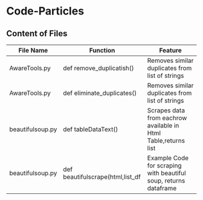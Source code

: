 # Code-Particles

## Content of Files
  
| File Name | Function | Feature |
| ------ | ------ | ------ |
| AwareTools.py | def remove_duplicatish() | Removes similar duplicates from list of strings |
| AwareTools.py | def eliminate_duplicates() | Removes similar duplicates from list of strings |
| beautifulsoup.py | def tableDataText() | Scrapes data from eachrow available in Html Table,returns list |
| beautifulsoup.py | def beautifulscrape(html,list_df | Example Code for scraping with beautiful soup, returns dataframe |

